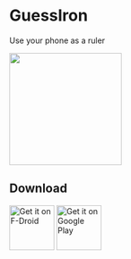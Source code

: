 # GuessIron

Use your phone as a ruler

<img src="https://github.com/mobeil1/GuessIron/blob/main/fastlane/metadata/android/en-US/images/phoneScreenshots/2.png" width="200" >

## Download

[<img src="https://f-droid.org/badge/get-it-on.png" alt="Get it on F-Droid" height="80">](https://f-droid.org/app/de.indie42.guessiron)
[<img alt='Get it on Google Play' src='https://play.google.com/intl/en_us/badges/static/images/badges/en_badge_web_generic.png' height="80"/>](https://play.google.com/store/apps/details?id=de.indie42.guessiron)
